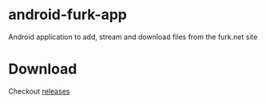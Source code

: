 android-furk-app
================

Android application to add, stream and download files from the furk.net site 

Download
================
Checkout [releases](https://github.com/multilateralis/android-furk-app/releases)

